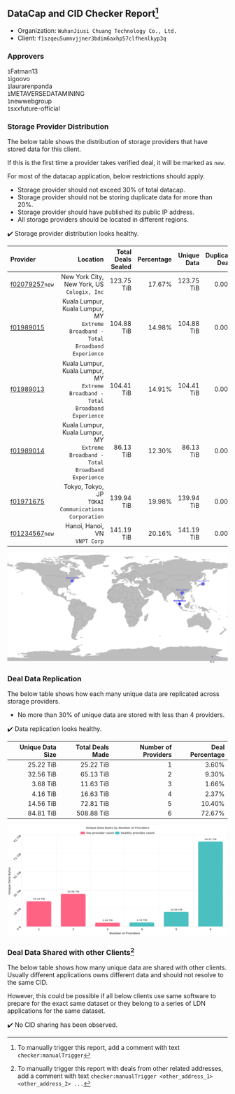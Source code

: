 ## DataCap and CID Checker Report[^1]
 - Organization: `WuhanJiusi Chuang Technology Co., Ltd.`
 - Client: `f1szqeu5umnvjjner3bdim6axhp57clfhenlkyp3q`
### Approvers
`1`Fatman13<br/>`1`igoovo<br/>`1`laurarenpanda<br/>`1`METAVERSEDATAMINING<br/>`1`newwebgroup<br/>`1`sxxfuture-official

### Storage Provider Distribution
The below table shows the distribution of storage providers that have stored data for this client.

If this is the first time a provider takes verified deal, it will be marked as `new`.

For most of the datacap application, below restrictions should apply.
 - Storage provider should not exceed 30% of total datacap.
 - Storage provider should not be storing duplicate data for more than 20%.
 - Storage provider should have published its public IP address.
 - All storage providers should be located in different regions.

✔️ Storage provider distribution looks healthy.

| Provider                                                    |                                                                            Location | Total Deals Sealed | Percentage | Unique Data | Duplicate Deals |
| :---------------------------------------------------------- | ----------------------------------------------------------------------------------: | -----------------: | ---------: | ----------: | --------------: |
| [f02079257](https://filfox.info/en/address/f02079257)`new`  |                                      New York City, New York, US<br/>`Cologix, Inc` |         123.75 TiB |     17.67% |  123.75 TiB |           0.00% |
| [f01989015](https://filfox.info/en/address/f01989015)       | Kuala Lumpur, Kuala Lumpur, MY<br/>`Extreme Broadband - Total Broadband Experience` |         104.88 TiB |     14.98% |  104.88 TiB |           0.00% |
| [f01989013](https://filfox.info/en/address/f01989013)       | Kuala Lumpur, Kuala Lumpur, MY<br/>`Extreme Broadband - Total Broadband Experience` |         104.41 TiB |     14.91% |  104.41 TiB |           0.00% |
| [f01989014](https://filfox.info/en/address/f01989014)       | Kuala Lumpur, Kuala Lumpur, MY<br/>`Extreme Broadband - Total Broadband Experience` |          86.13 TiB |     12.30% |   86.13 TiB |           0.00% |
| [f01971675](https://filfox.info/en/address/f01971675)       |                             Tokyo, Tokyo, JP<br/>`TOKAI Communications Corporation` |         139.94 TiB |     19.98% |  139.94 TiB |           0.00% |
| [f01234567](https://filfox.info/en/address/f01234567)`new`  |                                                    Hanoi, Hanoi, VN<br/>`VNPT Corp` |         141.19 TiB |     20.16% |  141.19 TiB |           0.00% |

<img src="https://raw.githubusercontent.com/data-preservation-programs/filplus-checker-assets/main/filecoin-project/filecoin-plus-large-datasets/issues/1704/1680082889575.png"/>

### Deal Data Replication
The below table shows how each many unique data are replicated across storage providers.

- No more than 30% of unique data are stored with less than 4 providers.

✔️ Data replication looks healthy.

| Unique Data Size | Total Deals Made | Number of Providers | Deal Percentage |
| ---------------: | ---------------: | ------------------: | --------------: |
|        25.22 TiB |        25.22 TiB |                   1 |           3.60% |
|        32.56 TiB |        65.13 TiB |                   2 |           9.30% |
|         3.88 TiB |        11.63 TiB |                   3 |           1.66% |
|         4.16 TiB |        16.63 TiB |                   4 |           2.37% |
|        14.56 TiB |        72.81 TiB |                   5 |          10.40% |
|        84.81 TiB |       508.88 TiB |                   6 |          72.67% |

<img src="https://raw.githubusercontent.com/data-preservation-programs/filplus-checker-assets/main/filecoin-project/filecoin-plus-large-datasets/issues/1704/1680082890637.png"/>

### Deal Data Shared with other Clients[^3]
The below table shows how many unique data are shared with other clients.
Usually different applications owns different data and should not resolve to the same CID.

However, this could be possible if all below clients use same software to prepare for the exact same dataset or they belong to a series of LDN applications for the same dataset.

✔️ No CID sharing has been observed.

[^1]: To manually trigger this report, add a comment with text `checker:manualTrigger`

[^2]: Deals from those addresses are combined into this report as they are specified with `checker:manualTrigger`

[^3]: To manually trigger this report with deals from other related addresses, add a comment with text `checker:manualTrigger <other_address_1> <other_address_2> ...`
